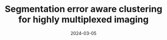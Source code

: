 ---
authors: Yuju Lee, Edward L. Y. Chen, Darren C. H. Chan, Anuroopa Dinesh, Somaieh Afiuni-Zadeh, Conor Klamann, Alina Selega, Miralem Mrkonjic, Hartland W Jackson, Kieran R Campbell
date: '2024-03-05'
journal: bioRxiv
paper_url: https://www.biorxiv.org/content/10.1101/2024.02.29.582827v1
title: "Segmentation error aware clustering for highly multiplexed imaging"
---